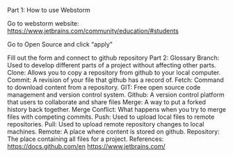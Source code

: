 Part 1: How to use Webstorm

Go to webstorm website: https://www.jetbrains.com/community/education/#students

Go to Open Source and click “apply”

Fill out the form and connect to github repository
Part 2: Glossary
Branch: Used to develop different parts of a project without affecting other parts.
Clone: Allows you to copy a repository from github to your local computer.
Commit: A revision of your file that github has a record of.
Fetch: Command to download content from a repository.
GIT: Free open source code management and version control system.
Github: A version control platform that users to collaborate and share files
Merge: A way to put a forked history back together.
Merge Conflict: What happens when you try to merge files with competing commits.
Push: Used to upload local files to remote repositories.
Pull: Used to upload remote repository changes to local machines.
Remote: A place where content is stored on github.
Repository: The place containing all files for a project.
References:
https://docs.github.com/en
https://www.jetbrains.com/ 
